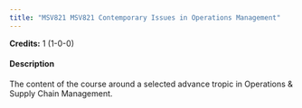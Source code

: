 ```yaml
---
title: "MSV821 MSV821 Contemporary Issues in Operations Management"
---
```

**Credits:** 1 (1-0-0)

#### Description
The content of the course around a selected advance tropic in Operations & Supply Chain Management.
